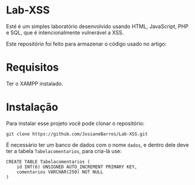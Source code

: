 # Lab-XSS
Esté é um simples laboratório desenvolvido usando HTML, JavaScript, PHP e SQL, que é intencionalmente vulnerável a XSS.

Este repositório foi feito para armazenar o código usado no artigo: 

# Requisitos
Ter o XAMPP instalado.

# Instalação
Para instalar esse projeto você pode clonar o repositório:

```
git clone https://github.com/JosianeBarros/Lab-XSS.git
```

É necessário ter um banco de dados com o nome `dados`, e dentro dele deve ter a tabela `Tabelacomentarios`, para cria-lá use:

```
CREATE TABLE Tabelacomentarios (
    id INT(6) UNSIGNED AUTO_INCREMENT PRIMARY KEY,
    comentarios VARCHAR(250) NOT NULL
)
```
